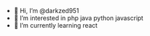 - 👋 Hi, I’m @darkzed951
- 👀 I’m interested in php java python javascript
- 🌱 I’m currently learning react 
